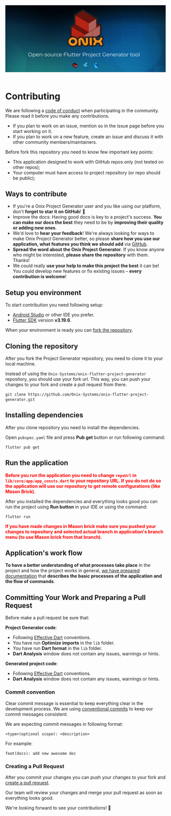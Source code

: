 <div align="center">
<a href="https://onix-systems.com/">
    <img alt="refine logo" src="../images/banner_top.jpg">
</a>

<br/>
<br/>
</div>

# Contributing

We are following a [code of conduct](https://github.com/Onix-Systems/onix-flutter-project-generator?tab=coc-ov-file#readme) when participating in the community. Please read it before you make any contributions.

* If you plan to work on an issue, mention so in the issue page before you start working on it.
* If you plan to work on a new feature, create an issue and discuss it with other community members/maintainers.

Before fork this repository you need to know few important key points:

* This application designed to work with GitHub repos only (not tested on other repos);
* Your computer must have access to project repository (or repo should be public);


## Ways to contribute

* If you're a Onix Project Generator user and you like using our platform, don't **forget to star it on GitHub**! 🌟
* Improve the docs: Having good docs is key to a project's success. **You can make our docs the best** they need to be by **improving their quality or adding new ones**.
* We'd love to **hear your feedback**! We're always looking for ways to make Onix Project Generator better, so please **share how you use our application, what features you think we should add** via [GitHub](https://github.com/Onix-Systems/onix-flutter-project-generator/issues/new?assignees=&labels=enhancement&projects=&template=feature_request.md&title=).
* **Spread the word about the Onix Project Generator**. If you know anyone who might be interested, **please share the repository** with them. Thanks!
* We could really **use your help to make this project the best** it can be! You could develop new features or fix existing issues – **every contribution is welcome**!

## Setup you environment

To start contribution you need following setup:

* [Android Studio](https://developer.android.com/studio/install) or other IDE you prefer.
* [Flutter SDK](https://docs.flutter.dev/get-started/install) version **v3.19.6**.

When your environment is ready you can [fork the repository](https://github.com/Onix-Systems/onix-flutter-project-generator/fork).

## Cloning the repository

After you fork the Project Generator repository, you need to clone it to your local machine.

Instead of using the `Onix-Systems/onix-flutter-project-generator` repository, you should use your fork url. This way, you can push your changes to your fork and create a pull request from there.


```
git clone https://github.com/Onix-Systems/onix-flutter-project-generator.git
```

## Installing dependencies

After you clone repository you need to install the dependencies. 

Open `pubspec.yaml` file and press **Pub get** button or run following command:

```
flutter pub get
```

## Run the application

<span style="color:red">**Before you run the application you need to change `repoUrl` in `lib/core/app/app_consts.dart`
to your repository URL. If you do not do so the application will use our repository to get remote configurations (like Mason Brick)**</span>.

After you installed the dependencies and everything looks good you can run the project using **Run button** in your IDE or using the command:

```
flutter run
``` 

<span style="color:red">**If you have made changes in Mason brick make sure you pushed your changes to repository and selected actual branch in application's branch menu (to use Mason brick from that branch)**</span>.

## Application's work flow 

**To have a better understanding of what processes take place** in the project and how the project works in general, [we have prepared documentation](flows/FLOWS.md) that **describes the basic processes of the application and the flow of commands**. 


## Committing Your Work and Preparing a Pull Request

Before make a pull request be sure that:

**Project Generator code**:

* Following [Effective Dart](https://dart.dev/effective-dart) conventions.
* You have run **Optimize imports** in the `lib` folder. 
* You have run **Dart format** in the `lib` folder.
* **Dart Analysis** window does not contain any issues, warnings or hints. 

**Generated project code**:

* Following [Effective Dart](https://dart.dev/effective-dart) conventions.
* **Dart Analysis** window does not contain any issues, warnings or hints.

### Commit convention

Clear commit message is essential to keep everything clear in the development process. We are using [conventional commits](https://www.conventionalcommits.org/en/v1.0.0/) to keep our commit messages consistent.

We are expecting commit messages in following format:

```
<type>(optional scope): <description>
```

For example:

```
feat(docs): add new awesome doc
```

### Creating a Pull Request

After you commit your changes you can push your changes to your fork and [create a pull request](https://github.com/Onix-Systems/onix-flutter-project-generator/compare). 

Our team will review your changes and merge your pull request as soon as everything looks good.

We're looking forward to see your contributions! 🎉
